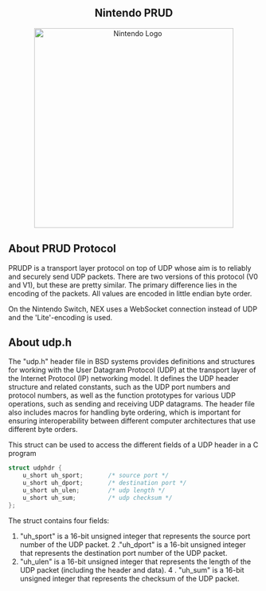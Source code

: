 <center><h2>Nintendo PRUD</h2></center>
<p align="center"><a href="https://nintendo.com" target="_blank"><img src="https://logodownload.org/wp-content/uploads/2017/04/nintendo-logo-1-1.png" width="400" alt="Nintendo Logo"></a></p>

## About PRUD Protocol

PRUDP is a transport layer protocol on top of UDP whose aim is to reliably and securely send UDP packets. There are two versions of this protocol (V0 and V1), but these are pretty similar. The primary difference lies in the encoding of the packets. All values are encoded in little endian byte order.

On the Nintendo Switch, NEX uses a WebSocket connection instead of UDP and the 'Lite'-encoding is used.


## About udp.h
The "udp.h" header file in BSD systems provides definitions and structures for working with the User Datagram Protocol (UDP) at the transport layer of the Internet Protocol (IP) networking model. It defines the UDP header structure and related constants, such as the UDP port numbers and protocol numbers, as well as the function prototypes for various UDP operations, such as sending and receiving UDP datagrams. The header file also includes macros for handling byte ordering, which is important for ensuring interoperability between different computer architectures that use different byte orders.

This struct can be used to access the different fields of a UDP header in a C program

```c
struct udphdr {
	u_short	uh_sport;		/* source port */
	u_short	uh_dport;		/* destination port */
	u_short	uh_ulen;		/* udp length */
	u_short	uh_sum;			/* udp checksum */
};

```

The struct contains four fields:

1. "uh_sport" is a 16-bit unsigned integer that represents the source port number of the UDP packet.
2 ."uh_dport" is a 16-bit unsigned integer that represents the destination port number of the UDP packet.
3. "uh_ulen" is a 16-bit unsigned integer that represents the length of the UDP packet (including the header and data).
4 . "uh_sum" is a 16-bit unsigned integer that represents the checksum of the UDP packet.

